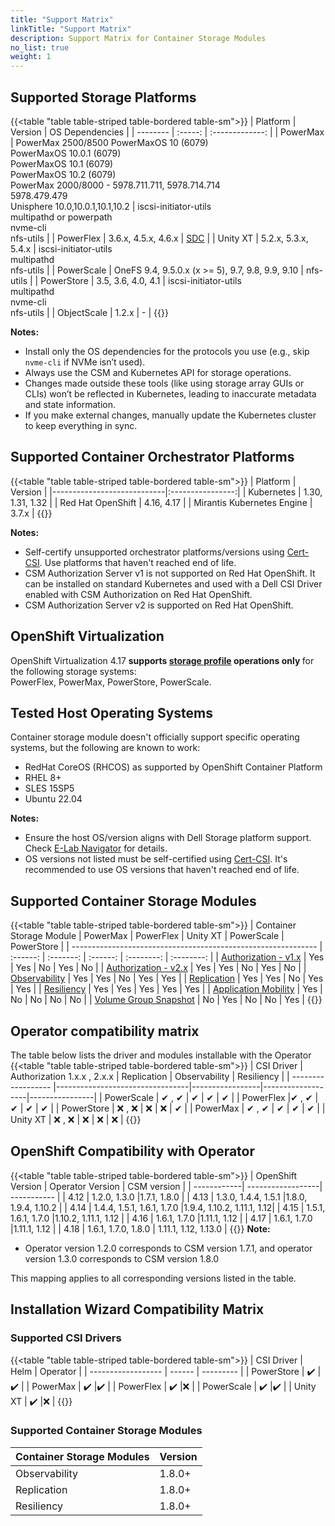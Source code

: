 ```yaml
---
title: "Support Matrix"
linkTitle: "Support Matrix"
description: Support Matrix for Container Storage Modules
no_list: true
weight: 1
--- 
```


## Supported Storage Platforms

{{<table "table table-striped table-bordered table-sm">}}
| Platform | Version | OS Dependencies |
| -------- | :-----: | :-------------: |
| PowerMax | PowerMax 2500/8500 PowerMaxOS 10 (6079)<br>PowerMaxOS 10.0.1 (6079)<br>PowerMaxOS 10.1 (6079)<br> PowerMaxOS 10.2 (6079)<br>PowerMax 2000/8000 - 5978.711.711, 5978.714.714<br>5978.479.479<br>Unisphere 10.0,10.0.1,10.1,10.2 | iscsi-initiator-utils<br>multipathd or powerpath<br>nvme-cli<br>nfs-utils |
| PowerFlex   | 3.6.x, 4.5.x, 4.6.x | [SDC](https://www.dell.com/support/home/en-us/product-support/product/scaleio/drivers) |
| Unity XT    | 5.2.x, 5.3.x, 5.4.x | iscsi-initiator-utils<br>multipathd<br>nfs-utils |
| PowerScale  | OneFS 9.4, 9.5.0.x (x >= 5), 9.7, 9.8, 9.9, 9.10 | nfs-utils |
| PowerStore  |  3.5, 3.6, 4.0, 4.1 | iscsi-initiator-utils<br>multipathd<br>nvme-cli<br>nfs-utils |
| ObjectScale |  1.2.x | - |
{{</table>}}

**Notes:**
- Install only the OS dependencies for the protocols you use (e.g., skip `nvme-cli` if NVMe isn’t used).
- Always use the CSM and Kubernetes API for storage operations.
- Changes made outside these tools (like using storage array GUIs or CLIs) won’t be reflected in Kubernetes, leading to inaccurate metadata and state information.
- If you make external changes, manually update the Kubernetes cluster to keep everything in sync.

## Supported Container Orchestrator Platforms

{{<table "table table-striped table-bordered table-sm">}}
| Platform                   | Version          |
|----------------------------|:----------------:|
| Kubernetes                 | 1.30, 1.31, 1.32 |
| Red Hat OpenShift          | 4.16, 4.17       |
| Mirantis Kubernetes Engine | 3.7.x            |
{{</table>}}

**Notes:** 
- Self-certify unsupported orchestrator platforms/versions using [Cert-CSI](../tooling/cert-csi/). Use platforms that haven't reached end of life. 
- CSM Authorization Server v1 is not supported on Red Hat OpenShift. It can be installed on standard Kubernetes and used with a Dell CSI Driver enabled with CSM Authorization on Red Hat OpenShift.
- CSM Authorization Server v2 is supported on Red Hat OpenShift.

## OpenShift Virtualization

OpenShift Virtualization 4.17 <b> supports [storage profile](https://github.com/kiagnose/kubevirt-storage-checkup) operations only </b> for the following storage systems:</br>
PowerFlex, PowerMax, PowerStore, PowerScale.

## Tested Host Operating Systems

Container storage module doesn't officially support specific operating systems, but the following are known to work:

- RedHat CoreOS (RHCOS) as supported by OpenShift Container Platform
- RHEL 8+
- SLES 15SP5
- Ubuntu 22.04

**Notes:**
- Ensure the host OS/version aligns with Dell Storage platform support. Check [E-Lab Navigator](https://elabnavigator.dell.com/eln/modernHomeSSM) for details.
- OS versions not listed must be self-certified using [Cert-CSI](../tooling/cert-csi/). It's recommended to use OS versions that haven't reached end of life.

## Supported Container Storage Modules
{{<table "table table-striped table-bordered table-sm">}}
| Container Storage Module                                                    | PowerMax | PowerFlex | Unity XT | PowerScale | PowerStore |
| ------------------------------------------------------------- | :------: | :-------: | :------: | :--------: | :--------: |
| [Authorization - v1.x](../concepts/authorization/)                 |   Yes    |    Yes    |    No    |    Yes     |     No     |
| [Authorization - v2.x](../concepts/authorization/)                 |   Yes    |    Yes    |    No    |    Yes     |     No     |
| [Observability](../concepts/observability/)                        |   Yes    |    Yes    |    No    |    Yes     |    Yes     |
| [Replication](../concepts/replication/)                            |   Yes    |    Yes    |    No    |    Yes     |    Yes     |
| [Resiliency](../concepts/resiliency/)                              |   Yes    |    Yes    |   Yes    |    Yes     |    Yes     |
| [Application Mobility](../concepts/applicationmobility/)           |   Yes    |    No     |    No    |     No     |     No     |
| [Volume Group Snapshot](../concepts/snapshots/volume-group-snapshots/) |    No    |    Yes    |    No    |     No     |    Yes     |
{{</table>}}

## Operator compatibility matrix

The table below lists the driver and modules installable with the Operator
{{<table "table table-striped table-bordered table-sm">}}
| CSI Driver         |  Authorization 1.x.x , 2.x.x | Replication | Observability | Resiliency |
| ------------------ |---------------------------------|-----------------|-------------------|----------------|
| PowerScale     |  ✔  , ✔                         | ✔              | ✔                 | ✔       |
| PowerFlex      |✔  , ✔                         | ✔              | ✔                 | ✔       |
| PowerStore     |  ❌ , ❌                        | ❌             | ❌                | ✔       |
| PowerMax       |  ✔   , ✔                        | ✔              | ✔                 | ✔       |
| Unity XT       |  ❌ , ❌                        | ❌             | ❌                | ❌      |
{{</table>}}
## OpenShift Compatibility with Operator  

{{<table "table table-striped table-bordered table-sm">}}
|  OpenShift Version        | Operator Version        | CSM version |
| ------------| ------------------| ----------- |
|  4.12       | 1.2.0, 1.3.0               |1.7.1, 1.8.0           |
|  4.13       | 1.3.0, 1.4.4, 1.5.1        |1.8.0, 1.9.4, 1.10.2      |
|  4.14       | 1.4.4, 1.5.1, 1.6.1, 1.7.0 |1.9.4, 1.10.2, 1.11.1, 1.12|
|  4.15       | 1.5.1, 1.6.1, 1.7.0        |1.10.2, 1.11.1, 1.12    |
|  4.16       | 1.6.1, 1.7.0               |1.11.1, 1.12         | 
|  4.17       | 1.6.1, 1.7.0               |1.11.1, 1.12         |
|  4.18       | 1.6.1, 1.7.0, 1.8.0        | 1.11.1, 1.12, 1.13.0 |
{{</table>}}
**Note:** 
- Operator version 1.2.0 corresponds to CSM version 1.7.1, and operator version 1.3.0 corresponds to CSM version 1.8.0

This mapping applies to all corresponding versions listed in the table.




## Installation Wizard Compatibility Matrix 


### Supported CSI Drivers

{{<table "table table-striped table-bordered table-sm">}}
| CSI Driver         |     Helm   | Operator  |
| ------------------ |  ------ | --------- |
|  PowerStore     | ✔️      |✔️        |
|  PowerMax       | ✔️      |✔️        |
|  PowerFlex      | ✔️      |❌        |
|  PowerScale     | ✔️      |✔️        |
|  Unity XT       | ✔️      |❌        |
{{</table>}}


### Supported Container Storage Modules

| Container Storage Modules | Version |
| -----------------| --------- |
| Observability    | 1.8.0+    |
| Replication      | 1.8.0+    |
| Resiliency       | 1.8.0+    |
